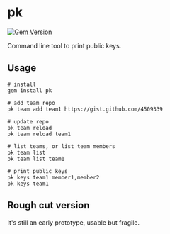 # pk

[![Gem Version](https://badge.fury.io/rb/pk.png)](http://badge.fury.io/rb/pk)

Command line tool to print public keys.

## Usage

```
# install
gem install pk

# add team repo
pk team add team1 https://gist.github.com/4509339

# update repo
pk team reload
pk team reload team1

# list teams, or list team members
pk team list
pk team list team1

# print public keys
pk keys team1 member1,member2
pk keys team1
```

## Rough cut version

It's still an early prototype, usable but fragile.
